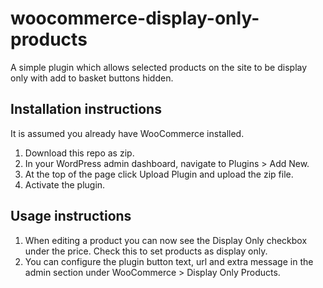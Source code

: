 # woocommerce-display-only-products
A simple plugin which allows selected products on the site to be display only with add to basket buttons hidden.

## Installation instructions
It is assumed you already have WooCommerce installed.
1. Download this repo as zip.
2. In your WordPress admin dashboard, navigate to Plugins > Add New.
3. At the top of the page click Upload Plugin and upload the zip file.
4. Activate the plugin.

## Usage instructions
1. When editing a product you can now see the Display Only checkbox under the price. Check this to set products as display only.
2. You can configure the plugin button text, url and extra message in the admin section under WooCommerce > Display Only Products.
